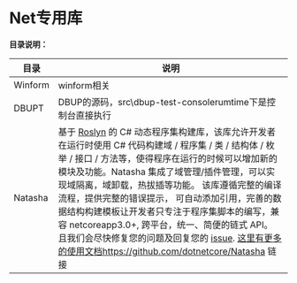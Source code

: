 # Net专用库

**目录说明：**

| 目录    | 说明                                                         |
| ------- | ------------------------------------------------------------ |
| Winform | winform相关                                                  |
| DBUPT   | DBUP的源码，src\dbup-test-consolerumtime下是控制台直接执行   |
| Natasha | 基于 [Roslyn](https://github.com/dotnet/roslyn) 的 C# 动态程序集构建库，该库允许开发者在运行时使用 C# 代码构建域 / 程序集 / 类 / 结构体 / 枚举 / 接口 / 方法等，使得程序在运行的时候可以增加新的模块及功能。Natasha 集成了域管理/插件管理，可以实现域隔离，域卸载，热拔插等功能。 该库遵循完整的编译流程，提供完整的错误提示， 可自动添加引用，完善的数据结构构建模板让开发者只专注于程序集脚本的编写，兼容 netcoreapp3.0+, 跨平台，统一、简便的链式 API。 且我们会尽快修复您的问题及回复您的 [issue](https://github.com/dotnetcore/Natasha/issues/new). [这里有更多的使用文档](https://natasha.dotnetcore.xyz/zh-Hans/docs/get_started/getting-started)https://github.com/dotnetcore/Natasha 链接 |

